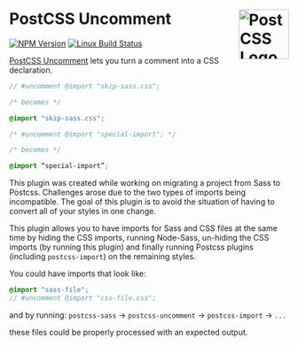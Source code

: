 # PostCSS Uncomment [<img src="https://postcss.github.io/postcss/logo.svg" alt="PostCSS Logo" width="90" height="90" align="right">][PostCSS]

[![NPM Version][npm-img]][npm-url]
[![Linux Build Status][cli-img]][cli-url]

[PostCSS Uncomment] lets you turn a comment into a CSS declaration.

```scss
// #uncomment @import "skip-sass.css";

/* becomes */

@import "skip-sass.css";
```

```css
/* #uncomment @import "special-import"; */

/* becomes */

@import “special-import”;
```


This plugin was created while working on migrating a project from Sass to Postcss. Challenges arose due to the two types of imports being incompatible. The goal of this plugin is to avoid the situation of having to convert all of your styles in one change.

This plugin allows you to have imports for Sass and CSS files at the same time by hiding the CSS imports, running Node-Sass, un-hiding the CSS imports (by running this plugin) and finally running Postcss plugins (including `postcss-import`) on the remaining styles.

You could have imports that look like:

```scss
@import "sass-file";
// #uncomment @import "css-file.css";
```

and by running: `postcss-sass` -> `postcss-uncomment` -> `postcss-import` -> `...`

these files could be properly processed with an expected output.


[npm-url]: https://www.npmjs.com/package/postcss-uncomment
[npm-img]: https://img.shields.io/npm/v/postcss-uncomment.svg
[cli-url]: https://travis-ci.org/jeffjewiss/postcss-uncomment
[cli-img]: https://img.shields.io/travis/jeffjewiss/postcss-uncomment.svg
[PostCSS Uncomment]: https://github.com/jeffjewiss/postcss-uncomment
[PostCSS]: https://github.com/postcss/postcss
